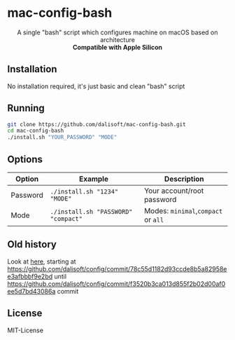 # mac-config-bash

<p align='center'>A single "bash" script which configures machine on macOS based on architecture<br/><b>Compatible with Apple Silicon</b></p>

## Installation

No installation required, it's just basic and clean "bash" script

## Running

```bash
git clone https://github.com/dalisoft/mac-config-bash.git
cd mac-config-bash
./install.sh "YOUR_PASSWORD" "MODE"
```

## Options

| Option   | Example                             | Description                         |
| -------- | ----------------------------------- | ----------------------------------- |
| Password | `./install.sh "1234" "MODE"`        | Your account/root password          |
| Mode     | `./install.sh "PASSWORD" "compact"` | Modes: `minimal`,`compact` or `all` |

## Old history

Look at [here](https://github.com/dalisoft/config/commits/master), starting at <https://github.com/dalisoft/config/commit/78c55d1182d93ccde8b5a82958ee3afbbbf9e2bd> until <https://github.com/dalisoft/config/commit/f3520b3ca013d855f2b02d00af0ee5d7bd43086a> commit

## License

MIT-License

